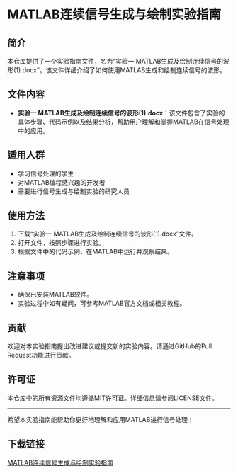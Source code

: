 # MATLAB连续信号生成与绘制实验指南

## 简介
本仓库提供了一个实验指南文件，名为“实验一 MATLAB生成及绘制连续信号的波形(1).docx”。该文件详细介绍了如何使用MATLAB生成和绘制连续信号的波形。

## 文件内容
- **实验一 MATLAB生成及绘制连续信号的波形(1).docx**：该文件包含了实验的具体步骤、代码示例以及结果分析，帮助用户理解和掌握MATLAB在信号处理中的应用。

## 适用人群
- 学习信号处理的学生
- 对MATLAB编程感兴趣的开发者
- 需要进行信号生成与绘制实验的研究人员

## 使用方法
1. 下载“实验一 MATLAB生成及绘制连续信号的波形(1).docx”文件。
2. 打开文件，按照步骤进行实验。
3. 根据文件中的代码示例，在MATLAB中运行并观察结果。

## 注意事项
- 确保已安装MATLAB软件。
- 实验过程中如有疑问，可参考MATLAB官方文档或相关教程。

## 贡献
欢迎对本实验指南提出改进建议或提交新的实验内容。请通过GitHub的Pull Request功能进行贡献。

## 许可证
本仓库中的所有资源文件均遵循MIT许可证。详细信息请参阅LICENSE文件。

---
希望本实验指南能帮助你更好地理解和应用MATLAB进行信号处理！

## 下载链接

[MATLAB连续信号生成与绘制实验指南](https://pan.quark.cn/s/e3c83716e7a3)